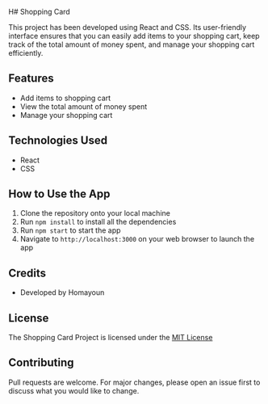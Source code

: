 H# Shopping Card

This project has been developed using React and CSS. Its user-friendly interface ensures that you can easily add items to your shopping cart, keep track of the total amount of money spent, and manage your shopping cart efficiently.

## Features

- Add items to shopping cart
- View the total amount of money spent
- Manage your shopping cart

## Technologies Used

- React
- CSS

## How to Use the App

1. Clone the repository onto your local machine
2. Run `npm install` to install all the dependencies
3. Run `npm start` to start the app
4. Navigate to `http://localhost:3000` on your web browser to launch the app

## Credits

- Developed by Homayoun

## License

The Shopping Card Project is licensed under the [MIT License](https://opensource.org/licenses/MIT)

## Contributing

Pull requests are welcome. For major changes, please open an issue first to discuss what you would like to change.
